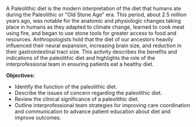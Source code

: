 A Paleolithic diet is the modern interpretation of the diet that humans ate during the Paleolithic or "Old Stone Age" era. This period, about 2.5 million years ago, was notable for the anatomic and physiologic changes taking place in humans as they adapted to climate change, learned to cook meat using fire, and began to use stone tools for greater access to food and resources. Anthropologists hold that the diet of our ancestors heavily influenced their neural expansion, increasing brain size, and reduction in their gastrointestinal tract size. This activity describes the benefits and indications of the paleolithic diet and highlights the role of the interprofessional team in ensuring patients eat a healthy diet.

**Objectives:**
- Identify the function of the paleolithic diet.
- Describe the issues of concern regarding the paleolithic diet.
- Review the clinical significance of a paleolithic diet.
- Outline interprofessional team strategies for improving care coordination and communication to advance patient education about diet and improve outcomes.